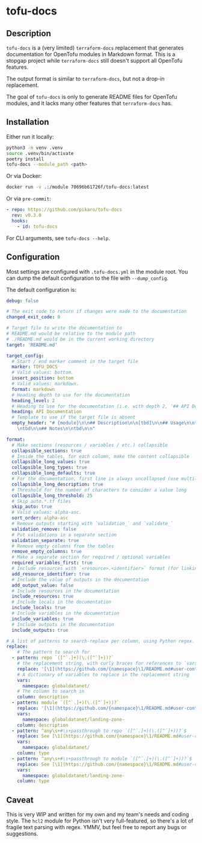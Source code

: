 # tofu-docs

## Description

`tofu-docs` is a (very limited) `terraform-docs` replacement that generates
documentation for OpenTofu modules in Markdown format. This is a stopgap project
while `terraform-docs` still doesn't support all OpenTofu features.

The output format is similar to `terraform-docs`, but not a drop-in replacement.

The goal of `tofu-docs` is only to generate README files for OpenTofu modules,
and it lacks many other features that `terraform-docs` has.

## Installation

Either run it locally:

```bash
python3 -m venv .venv
source .venv/bin/activate
poetry install
tofu-docs --module_path <path>
```

Or via Docker:

```bash
docker run -v .:/module 70696b61726f/tofu-docs:latest
```

Or via `pre-commit`:

```yaml
- repo: https://github.com/pikaro/tofu-docs
  rev: v0.3.0
  hooks:
    - id: tofu-docs
```

For CLI arguments, see `tofu-docs --help`.

## Configuration

Most settings are configured with `.tofu-docs.yml` in the module root. You can
dump the default configuration to the file with `--dump_config`.

The default configuration is:

```yaml
debug: false

# The exit code to return if changes were made to the documentation
changed_exit_code: 0

# Target file to write the documentation to
# README.md would be relative to the module path
# ./README.md would be in the current working directory
target: 'README.md'

target_config:
  # Start / end marker comment in the target file
  marker: TOFU_DOCS
  # Valid values: bottom.
  insert_position: bottom
  # Valid values: markdown.
  format: markdown
  # Heading depth to use for the documentation
  heading_level: 2
  # Heading to use for the documentation (i.e. with depth 2, '## API Documentation')
  heading: API Documentation
  # Template to use if the target file is absent
  empty_header: "# {module}\n\n## Description\n\n[tbd]\n\n## Usage\n\ntbd\n\n## Examples\n
    \ntbd\n\n## Notes\n\ntbd\n\n"

format:
  # Make sections (resources / variables / etc.) collapsible
  collapsible_sections: true
  # Inside the tables, for each column, make the content collapsible
  collapsible_long_values: true
  collapsible_long_types: true
  collapsible_long_defaults: true
  # For the documentation, first line is always uncollapsed (use multiline heredocs)
  collapsible_long_description: true
  # Threshold for the number of characters to consider a value long
  collapsible_long_threshold: 25
  # Skip auto.*.tf files
  skip_auto: true
  # Valid values: alpha-asc.
  sort_order: alpha-asc
  # Remove outputs starting with `validation_` and `validate_`
  validation_remove: false
  # Put validations in a separate section
  validation_separate: true
  # Remove empty columns from the tables
  remove_empty_columns: true
  # Make a separate section for required / optional variables
  required_variables_first: true
  # Include resources with `<resource>.<identifier>` format (for linking to code)
  add_resource_identifier: true
  # Include the value of outputs in the documentation
  add_output_value: false
  # Include resources in the documentation
  include_resources: true
  # Include locals in the documentation
  include_locals: true
  # Include variables in the documentation
  include_variables: true
  # Include outputs in the documentation
  include_outputs: true

# A list of patterns to search-replace per column, using Python regex.
replace:
    # The pattern to search for
  - pattern: repo `([^`.]+)(\.([^`]+))?`
    # the replacement string, with curly braces for references to `vars`
    replace: '[\1](https://github.com/{namespace}\1/README.md#user-content-\3)'
    # A dictionary of variables to replace in the replacement string
    vars:
      namespace: globaldatanet/
    # The column to search in
    column: description
  - pattern: module `([^`.]+)(\.([^`]+))?`
    replace: '[\1](https://github.com/{namespace}\1/README.md#user-content-\3)'
    vars:
      namespace: globaldatanet/landing-zone-
    column: description
  - pattern: ^any\s+#\s+passthrough to repo `([^`.]+)(\.([^`]+))?`$
    replace: See [\1](https://github.com/{namespace}\1/README.md#user-content-\3)
    vars:
      namespace: globaldatanet/
    column: type
  - pattern: ^any\s+#\s+passthrough to module `([^`.]+)(\.([^`]+))?`$
    replace: See [\1](https://github.com/{namespace}\1/README.md#user-content-\3)
    vars:
      namespace: globaldatanet/landing-zone-
    column: type
```

## Caveat

This is very WIP and written for my own and my team's needs and coding style.
The `hcl2` module for Python isn't very full-featured, so there's a lot of
fragile text parsing with regex. YMMV, but feel free to report any bugs or
suggestions.

